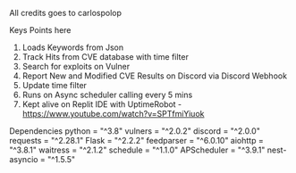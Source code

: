 All credits goes to carlospolop

Keys Points here
1. Loads Keywords from Json
2. Track Hits from CVE database with time filter
3. Search for exploits on Vulner
4. Report New and Modified CVE Results on Discord via Discord Webhook
5. Update time filter
6. Runs on Async scheduler calling every 5 mins
7. Kept alive on Replit IDE with UptimeRobot - https://www.youtube.com/watch?v=SPTfmiYiuok

Dependencies
python = "^3.8"
vulners = "^2.0.2"
discord = "^2.0.0"
requests = "^2.28.1"
Flask = "^2.2.2"
feedparser = "^6.0.10"
aiohttp = "^3.8.1"
waitress = "^2.1.2"
schedule = "^1.1.0"
APScheduler = "^3.9.1"
nest-asyncio = "^1.5.5"
